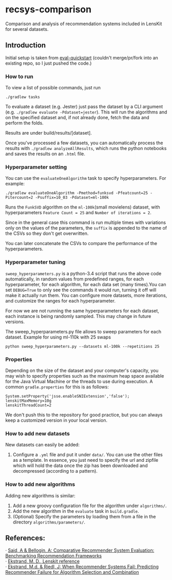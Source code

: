 # recsys-comparison
Comparison and analysis of recommendation systems included in LensKit for several datasets.

## Introduction

Initial setup is taken from [eval-quickstart](https://github.com/lenskit/eval-quickstart/tree/20230abcedaf25042325f65d5c1c2bf28ae7e0c3) (couldn't merge/pr/fork into an existing repo, so I just pushed the code.)

### How to run

To view a list of possible commands, just run

`./gradlew tasks`

To evaluate a dataset (e.g. Jester) just pass the dataset by a CLI argument (e.g. `./gradlew evaluate -Pdataset=jester`). This will run the algorithms and on the specified dataset and, if not already done, fetch the data and perform the folds.

Results are under build/results/[dataset].

Once you've processed a few datasets, you can automatically process the results with `./gradlew analyzeAllResults`, which runs the python notebooks and saves the results on an `.html` file.

### Hyperparameter setting
You can use the `evaluateOneAlgorithm` task to specify hyperparameters. For example:

    ./gradlew evaluateOneAlgorithm -Pmethod=funksvd -Pfeatcount=25 -Pitercount=2 -Psuffix=10_03 -Pdataset=ml-100k

Runs the `FunkSVD` algorithm on the `ml-100k`(small movielens) dataset, with hyperparameters `Feature Count = 25` and `Number of iterations = 2`.

Since in the general case this command is run multiple times with variations only on the values of the parameters, the `suffix` is appended to the name of the CSVs so they don't get overwritten.

You can later concatenate the CSVs to compare the performance of the hyperparameters.

### Hyperparameter tuning

`sweep_hyperparameters.py` is a python-3.4 script that runs the above code automatically, in random values from predefined ranges, for each hyperparameter, for each algorithm, for each data set (many times).You can set `DEBUG=True` to only see the commands it would run, turning it off will make it actually run them. You can configure more datasets, more iterations, and customize the ranges for each hyperparameter.   

For now we are not running the same hyperparameters for each dataset, each instance is being randomly sampled. This may change in future versions.

The sweep_hyperparameters.py file allows to sweep parameters for each dataset. Example for using ml-110k with 25 swaps

 ```
 python sweep_hyperparameters.py --datasets ml-100k --repetitions 25
 ```

### Properties
Depending on the size of the dataset and your computer's capacity, you may wish to specify properties such as the maximum heap space available for the Java Virtual Machine or the threads to use during execution. A common `gradle.properties` for this is as follows:

```
System.setProperty('jsse.enableSNIExtension','false');
lenskitMaxMemory=10g
lenskitThreadCount=2
```

We don't push this to the repository for good practice, but you can always keep a customized version in your local version.


### How to add new datasets

New datasets can easily be added:  

1. Configure a `.yml` file and put it under `data/`. You can use the other files as a template. In essence, you just need to specify the url and zipfile which will hold the data once the zip has been downloaded and decompressed (according to a pattern).

### How to add new algorithms

Adding new algorithms is similar:   

1. Add a new groovy configuration file for the algorithm under `algorithms/`.  
2. Add the new algorithm in the `evaluate` task in `build.gradle`.
3. (Optional) Specify the parameters by loading them from a file in the directory `algorithms/parameters/`.


## References:

· [Said, A & Bellogin, A: Comparative Recommender System Evaluation: Benchmarking Recommendation Frameworks](https://pdfs.semanticscholar.org/036e/8fb63a82ee26537b514b17a51cc197016e4c.pdfhttps://pdfs.semanticscholar.org/036e/8fb63a82ee26537b514b17a51cc197016e4c.pdf)  
· [Ekstrand, M. D., Lenskit reference](https://md.ekstrandom.net/research/thesis/mde-thesis.pdf)  
· [Ekstrand, M.d. & Riedl, J: When Recommender Systems Fail: Predicting Recommender Failure for Algorithm Selection and Combination](https://md.ekstrandom.net/research/pubs/when-recommenders-fail/https://md.ekstrandom.net/research/pubs/when-recommenders-fail/)  
